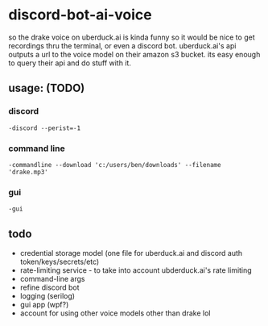 # discord-bot-ai-voice
so the drake voice on uberduck.ai is kinda funny so it would be nice to get recordings thru the terminal, or even a discord bot. uberduck.ai's api outputs a url to the voice model on their amazon s3 bucket. its easy enough to query their api and do stuff with it.

## usage: (TODO)
### discord
```-discord --perist=-1```

### command line
```-commandline --download 'c:/users/ben/downloads' --filename 'drake.mp3'```

### gui
```-gui```

## todo
- credential storage model (one file  for uberduck.ai and discord auth token/keys/secrets/etc)
- rate-limiting service - to take into account ubderduck.ai's rate limiting
- command-line args
- refine discord bot
- logging (serilog)
- gui app (wpf?)
- account for using other voice models other than drake lol
